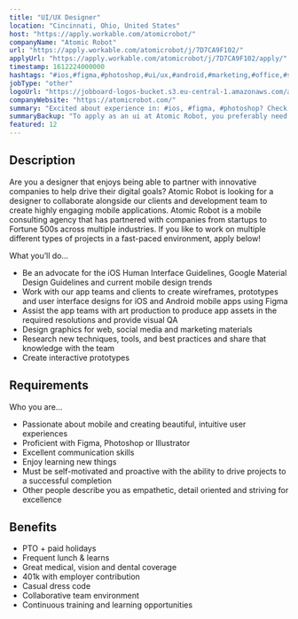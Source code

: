 ```yaml
---
title: "UI/UX Designer"
location: "Cincinnati, Ohio, United States"
host: "https://apply.workable.com/atomicrobot/"
companyName: "Atomic Robot"
url: "https://apply.workable.com/atomicrobot/j/7D7CA9F102/"
applyUrl: "https://apply.workable.com/atomicrobot/j/7D7CA9F102/apply/"
timestamp: 1612224000000
hashtags: "#ios,#figma,#photoshop,#ui/ux,#android,#marketing,#office,#socialmedia"
jobType: "other"
logoUrl: "https://jobboard-logos-bucket.s3.eu-central-1.amazonaws.com/atomic-robot"
companyWebsite: "https://atomicrobot.com/"
summary: "Excited about experience in: #ios, #figma, #photoshop? Check out this job post!"
summaryBackup: "To apply as an ui at Atomic Robot, you preferably need to have some knowledge of: #ui/ux, #ios, #figma."
featured: 12
---
```


## Description

Are you a designer that enjoys being able to partner with innovative companies to help drive their digital goals? Atomic Robot is looking for a designer to collaborate alongside our clients and development team to create highly engaging mobile applications. Atomic Robot is a mobile consulting agency that has partnered with companies from startups to Fortune 500s across multiple industries. If you like to work on multiple different types of projects in a fast-paced environment, apply below!

What you’ll do…

*   Be an advocate for the iOS Human Interface Guidelines, Google Material Design Guidelines and current mobile design trends
*   Work with our app teams and clients to create wireframes, prototypes and user interface designs for iOS and Android mobile apps using Figma
*   Assist the app teams with art production to produce app assets in the required resolutions and provide visual QA
*   Design graphics for web, social media and marketing materials
*   Research new techniques, tools, and best practices and share that knowledge with the team
*   Create interactive prototypes

## Requirements

Who you are…

*   Passionate about mobile and creating beautiful, intuitive user experiences
*   Proficient with Figma, Photoshop or Illustrator
*   Excellent communication skills
*   Enjoy learning new things
*   Must be self-motivated and proactive with the ability to drive projects to a successful completion
*   Other people describe you as empathetic, detail oriented and striving for excellence

## Benefits

*   PTO + paid holidays
*   Frequent lunch & learns
*   Great medical, vision and dental coverage
*   401k with employer contribution
*   Casual dress code
*   Collaborative team environment
*   Continuous training and learning opportunities
